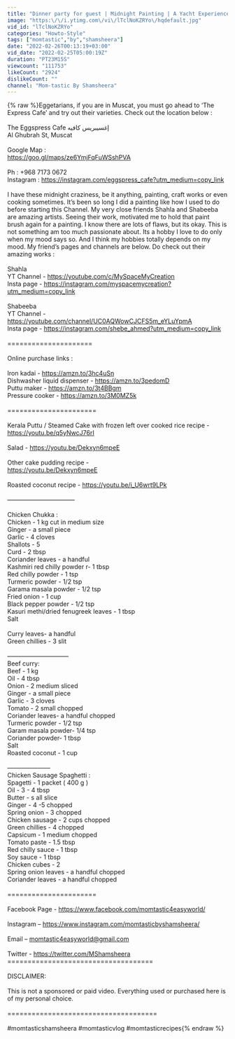 ```yaml
---
title: "Dinner party for guest | Midnight Painting | A Yacht Experience in Muscat |Spaghetti| Chicken Chukka"
image: "https:\/\/i.ytimg.com\/vi\/lTclNoKZRYo\/hqdefault.jpg"
vid_id: "lTclNoKZRYo"
categories: "Howto-Style"
tags: ["momtastic","by","shamsheera"]
date: "2022-02-26T00:13:19+03:00"
vid_date: "2022-02-25T05:00:19Z"
duration: "PT23M15S"
viewcount: "111753"
likeCount: "2924"
dislikeCount: ""
channel: "Mom-tastic By Shamsheera"
---
```

{% raw %}Eggetarians, if you are in Muscat, you must go ahead to ‘The Express Cafe’ and try out their varieties. Check out the location below :<br /><br />The Eggspress Cafe إغسيبريس كافيه <br />Al Ghubrah St, Muscat<br /><br />Google Map : <br /><a rel="nofollow" target="blank" href="https://goo.gl/maps/ze6YmjFqFuWSshPVA">https://goo.gl/maps/ze6YmjFqFuWSshPVA</a><br /><br />Ph : +968 7173 0672<br />Instagram : <a rel="nofollow" target="blank" href="https://instagram.com/eggspress_cafe?utm_medium=copy_link">https://instagram.com/eggspress_cafe?utm_medium=copy_link</a><br /><br />I have these midnight craziness, be it anything, painting, craft works or even cooking sometimes. It’s been so long I did a painting like how I used to do before starting this Channel. My very close friends Shahla and Shabeeba are amazing artists. Seeing their work, motivated me to hold that paint brush again for a painting. I know there are lots of flaws, but its okay. This is not something am too much passionate about. Its a hobby I love to do only when my mood says so. And I think my hobbies totally depends on my mood. My friend’s pages and channels are below. Do check out their amazing works :<br /><br />Shahla<br />YT Channel - <a rel="nofollow" target="blank" href="https://youtube.com/c/MySpaceMyCreation">https://youtube.com/c/MySpaceMyCreation</a><br />Insta page - <a rel="nofollow" target="blank" href="https://instagram.com/myspacemycreation?utm_medium=copy_link">https://instagram.com/myspacemycreation?utm_medium=copy_link</a><br /><br />Shabeeba <br />YT Channel - <a rel="nofollow" target="blank" href="https://youtube.com/channel/UC0AQWowCJCFS5m_eYLuYpmA">https://youtube.com/channel/UC0AQWowCJCFS5m_eYLuYpmA</a><br />Insta page - <a rel="nofollow" target="blank" href="https://instagram.com/shebe_ahmed?utm_medium=copy_link">https://instagram.com/shebe_ahmed?utm_medium=copy_link</a><br /><br />=====================<br /><br />Online purchase links :<br /><br />Iron kadai - <a rel="nofollow" target="blank" href="https://amzn.to/3hc4uSn">https://amzn.to/3hc4uSn</a><br />Dishwasher liquid dispenser - <a rel="nofollow" target="blank" href="https://amzn.to/3pedomD">https://amzn.to/3pedomD</a><br />Puttu maker - <a rel="nofollow" target="blank" href="https://amzn.to/3t4BBgm">https://amzn.to/3t4BBgm</a><br />Pressure cooker - <a rel="nofollow" target="blank" href="https://amzn.to/3M0MZ5k">https://amzn.to/3M0MZ5k</a><br /><br />======================<br /><br />Kerala Puttu / Steamed Cake with frozen left over cooked rice recipe - <br /><a rel="nofollow" target="blank" href="https://youtu.be/q5yNwcJ76rI">https://youtu.be/q5yNwcJ76rI</a><br /><br />Salad - <a rel="nofollow" target="blank" href="https://youtu.be/Dekxyn6mpeE">https://youtu.be/Dekxyn6mpeE</a><br /><br />Other cake pudding recipe -<br /><a rel="nofollow" target="blank" href="https://youtu.be/Dekxyn6mpeE">https://youtu.be/Dekxyn6mpeE</a><br /><br />Roasted coconut recipe - <a rel="nofollow" target="blank" href="https://youtu.be/i_U6wrt9LPk">https://youtu.be/i_U6wrt9LPk</a><br /><br />———————————<br /><br />Chicken Chukka :<br />Chicken - 1 kg cut in medium size<br />Ginger - a small piece<br />Garlic - 4 cloves<br />Shallots - 5<br />Curd - 2 tbsp<br />Coriander leaves - a handful<br />Kashmiri red chilly powder r- 1 tbsp<br />Red chilly powder - 1 tsp<br />Turmeric powder - 1/2 tsp<br />Garama masala powder - 1/2 tsp<br />Fried onion - 1 cup<br />Black pepper powder - 1/2 tsp<br />Kasuri methi/dried fenugreek leaves - 1 tbsp<br />Salt<br /><br />Curry leaves- a handful<br />Green chillies - 3 slit<br /><br />——————————<br />Beef curry:<br />Beef - 1 kg<br />Oil - 4 tbsp<br />Onion - 2 medium sliced<br />Ginger - a small piece<br />Garlic - 3 cloves<br />Tomato - 2 small chopped<br />Coriander leaves- a handful chopped<br />Turmeric powder - 1/2 tsp<br />Garam masala powder- 1/4 tsp<br />Coriander powder- 1 tbsp<br />Salt<br />Roasted coconut - 1 cup<br /><br />———————<br />Chicken Sausage Spaghetti :<br />Spagetti - 1 packet ( 400 g )<br />Oil - 3 - 4 tbsp<br />Butter - s all slice<br />Ginger - 4 -5 chopped<br />Spring onion - 3 chopped<br />Chicken sausage - 2 cups chopped<br />Green chillies - 4 chopped<br />Capsicum -  1 medium chopped<br />Tomato paste - 1.5 tbsp<br />Red chilly sauce - 1 tbsp<br />Soy sauce - 1 tbsp<br />Chicken cubes - 2<br />Spring onion leaves - a handful chopped<br />Coriander leaves - a handful chopped<br /><br />======================<br /><br />Facebook Page - <a rel="nofollow" target="blank" href="https://www.facebook.com/momtastic4easyworld/">https://www.facebook.com/momtastic4easyworld/</a> <br /><br />Instagram – <a rel="nofollow" target="blank" href="https://www.instagram.com/momtasticbyshamsheera/">https://www.instagram.com/momtasticbyshamsheera/</a> <br /><br />Email – momtastic4easyworld@gmail.com  <br /><br />Twitter - <a rel="nofollow" target="blank" href="https://twitter.com/MShamsheera">https://twitter.com/MShamsheera</a><br />====================================<br /><br />DISCLAIMER:<br /><br />This is not a sponsored or paid video. Everything used or purchased here is of my personal choice.<br /><br />=====================================<br /><br />#momtasticshamsheera #momtasticvlog #momtasticrecipes{% endraw %}
